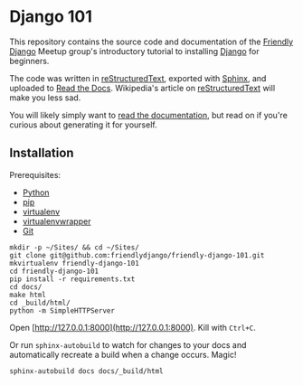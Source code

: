# Django 101

This repository contains the source code and documentation of the [Friendly Django](https://friendlydjango.org/) Meetup group's introductory tutorial to installing [Django](https://www.djangoproject.com/) for beginners.

The code was written in [reStructuredText](http://docutils.sourceforge.net/rst.html), exported with [Sphinx](http://sphinx-doc.org/), and uploaded to [Read the Docs](https://readthedocs.org/). Wikipedia's article on [reStructuredText](https://en.wikipedia.org/wiki/ReStructuredText) will make you less sad.

You will likely simply want to [read the documentation](https://friendly-django-101.readthedocs.org/), but read on if you're curious about generating it for yourself.

## Installation

Prerequisites:

- [Python](https://www.python.org/)
- [pip](https://pip.pypa.io/)
- [virtualenv](http://virtualenv.readthedocs.org/)
- [virtualenvwrapper](http://virtualenvwrapper.readthedocs.org/)
- [Git](http://git-scm.com/)

```
mkdir -p ~/Sites/ && cd ~/Sites/
git clone git@github.com:friendlydjango/friendly-django-101.git
mkvirtualenv friendly-django-101
cd friendly-django-101
pip install -r requirements.txt
cd docs/
make html
cd _build/html/
python -m SimpleHTTPServer
```

Open [http://127.0.0.1:8000](http://127.0.0.1:8000). Kill with `Ctrl+C`.

Or run `sphinx-autobuild` to watch for changes to your docs and automatically recreate a build when a change occurs. Magic!

```
sphinx-autobuild docs docs/_build/html
```
